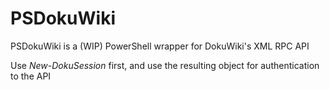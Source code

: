 # PSDokuWiki
PSDokuWiki is a (WIP) PowerShell wrapper for DokuWiki's XML RPC API

Use *New-DokuSession* first, and use the resulting object for authentication to the API

